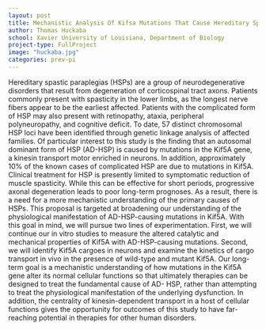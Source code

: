 ```yaml
---
layout: post
title: Mechanistic Analysis Of Kifsa Mutations That Cause Hereditary Spastic Paraplegia
author: Thomas Huckaba
school: Xavier University of Louisiana, Department of Biology
project-type: FullProject
image: "huckaba.jpg"
categories: prev-pi
---
```


<p>Hereditary spastic paraplegias (HSPs) are a group of neurodegenerative disorders that result from degeneration of corticospinal tract axons. Patients commonly present with spasticity in the lower limbs, as the longest nerve fibers appear to be the earliest affected. Patients with the complicated form of HSP may also present with retinopathy, ataxia, peripheral polyneuropathy, and cognitive deficit. To date, 57 distinct chromosomal HSP loci have been identified through genetic linkage analysis of affected families. Of particular interest to this study is the finding that an autosomal dominant form of HSP (AD-HSP) is caused by mutations in the Kif5A gene, a kinesin transport motor enriched in neurons. In addition, approximately 10% of the known cases of complicated HSP are due to mutations in Kif5A. Clinical treatment for HSP is presently limited to symptomatic reduction of muscle spasticity. While this can be effective for short periods, progressive axonal degeneration leads to poor long-term prognoses. As a result, there is a need for a more mechanistic understanding of the primary causes of HSPs. This proposal is targeted at broadening our understanding of the physiological manifestation of AD-HSP-causing mutations in Kif5A. With this goal in mind, we will pursue two lines of experimentation. First, we will continue our in vitro studies to measure the altered catalytic and mechanical properties of Kif5A with AD-HSP-causing mutations. Second, we will identify Kif5A cargoes in neurons and examine the kinetics of cargo transport in vivo in the presence of wild-type and mutant Kif5A. Our long-term goal is a mechanistic understanding of how mutations in the Kif5A gene alter its normal cellular functions so that ultimately therapies can be designed to treat the fundamental cause of AD- HSP, rather than attempting to treat the physiological manifestation of the underlying dysfunction. In addition, the centrality of kinesin-dependent transport in a host of cellular functions gives the opportunity for outcomes of this study to have far-reaching potential in therapies for other human disorders.
  </p>
